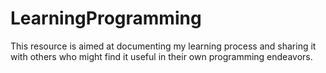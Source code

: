 # LearningProgramming
This resource is aimed at documenting my learning process and sharing it with others who might find it useful in their own programming endeavors.
